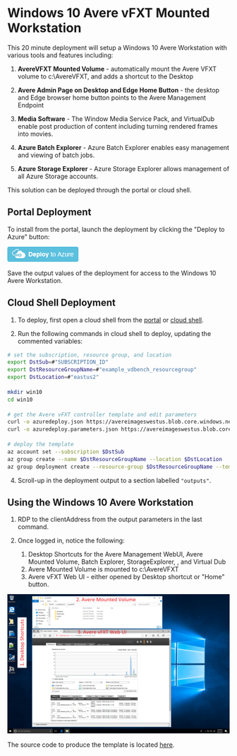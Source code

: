 # Windows 10 Avere vFXT Mounted Workstation

This 20 minute deployment will setup a Windows 10 Avere Workstation with various tools and features including:

1. **AvereVFXT Mounted Volume** - automatically mount the Avere VFXT volume to c:\AvereVFXT, and adds a shortcut to the Desktop

2. **Avere Admin Page on Desktop and Edge Home Button** - the desktop and Edge browser home button points to the Avere Management Endpoint

3. **Media Software** - The Window Media Service Pack, and VirtualDub enable post production of content including turning rendered frames into movies.

4. **Azure Batch Explorer** - Azure Batch Explorer enables easy management and viewing of batch jobs.

5. **Azure Storage Explorer** - Azure Storage Explorer allows management of all Azure Storage accounts.

This solution can be deployed through the portal or cloud shell.

## Portal Deployment

To install from the portal, launch the deployment by clicking the "Deploy to Azure" button:

<a href="https://portal.azure.com/#create/Microsoft.Template/uri/https%3A%2F%2Favereimageswestus.blob.core.windows.net%2Fgithubcontent%2Fsrc%2Fwin10vfxtmounted%2Fwin10-azuredeploy.json" target="_blank">
<img src="https://raw.githubusercontent.com/Azure/azure-quickstart-templates/master/1-CONTRIBUTION-GUIDE/images/deploytoazure.png"/>
</a>

Save the output values of the deployment for access to the Windows 10 Avere Workstation.

## Cloud Shell Deployment

1. To deploy, first open a cloud shell from the [portal](http://portal.azure.com) or [cloud shell](https://shell.azure.com/).

2. Run the following commands in cloud shell to deploy, updating the commented variables:

```bash
# set the subscription, resource group, and location
export DstSub=#"SUBSCRIPTION_ID"
export DstResourceGroupName=#"example_vdbench_resourcegroup"
export DstLocation=#"eastus2"

mkdir win10
cd win10

# get the Avere vFXT controller template and edit parameters
curl -o azuredeploy.json https://avereimageswestus.blob.core.windows.net/githubcontent/src/win10vfxtmounted/win10-azuredeploy.json
curl -o azuredeploy.parameters.json https://avereimageswestus.blob.core.windows.net/githubcontent/src/win10vfxtmounted/win10-azuredeploy.parameters.json

# deploy the template
az account set --subscription $DstSub
az group create --name $DstResourceGroupName --location $DstLocation
az group deployment create --resource-group $DstResourceGroupName --template-file azuredeploy.json --parameters @azuredeploy.parameters.json
```

4. Scroll-up in the deployment output to a section labelled `"outputs"`.

## Using the Windows 10 Avere Workstation

1. RDP to the clientAddress from the output parameters in the last command.

2. Once logged in, notice the following:
   1. Desktop Shortcuts for the Avere Management WebUI, Avere Mounted Volume, Batch Explorer, StorageExplorer, , and Virtual Dub
   2. Avere Mounted Volume is mounted to c:\AvereVFXT
   3. Avere vFXT Web UI - either opened by Desktop shortcut or "Home" button.

<img src="images/win10.png" width="600">

The source code to produce the template is located [here](../src/win10vfxtmounted).